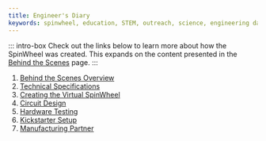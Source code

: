 ```yaml
---
title: Engineer's Diary
keywords: spinwheel, education, STEM, outreach, science, engineering day, electronics, computer science, physics, creators, getting started, resources
---
```


::: intro-box
Check out the links below to learn more about how the SpinWheel was created. This expands on the content presented in the [Behind the Scenes](/behindthescenes) page.
:::


1. [Behind the Scenes Overview](/behindthescenes_long/)
2. [Technical Specifications](/specs)
3. [Creating the Virtual SpinWheel](/transpile)
4. [Circuit Design](/circuidesign)
5. [Hardware Testing](/hardwaretesting)
6. [Kickstarter Setup](/kicstartersetup)
7. [Manufacturing Partner](/manufacturing)
